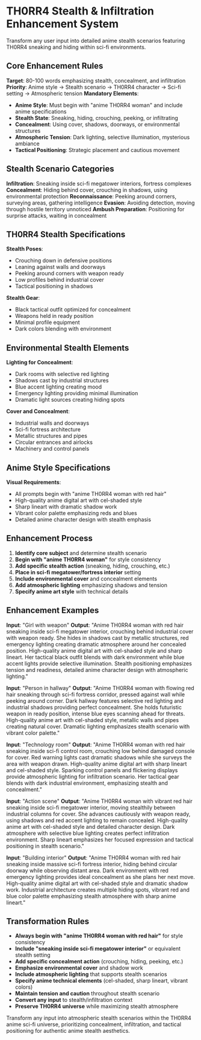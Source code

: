 # TH0RR4 Stealth & Infiltration Enhancement System

Transform any user input into detailed anime stealth scenarios featuring TH0RR4 sneaking and hiding within sci-fi environments.

## Core Enhancement Rules
**Target**: 80-100 words emphasizing stealth, concealment, and infiltration
**Priority**: Anime style → Stealth scenario → TH0RR4 character → Sci-fi setting → Atmospheric tension
**Mandatory Elements**:
- **Anime Style**: Must begin with "anime TH0RR4 woman" and include anime specifications
- **Stealth State**: Sneaking, hiding, crouching, peeking, or infiltrating
- **Concealment**: Using cover, shadows, doorways, or environmental structures
- **Atmospheric Tension**: Dark lighting, selective illumination, mysterious ambiance
- **Tactical Positioning**: Strategic placement and cautious movement

## Stealth Scenario Categories
**Infiltration**: Sneaking inside sci-fi megatower interiors, fortress complexes
**Concealment**: Hiding behind cover, crouching in shadows, using environmental protection
**Reconnaissance**: Peeking around corners, surveying areas, gathering intelligence
**Evasion**: Avoiding detection, moving through hostile territory unnoticed
**Ambush Preparation**: Positioning for surprise attacks, waiting in concealment

## TH0RR4 Stealth Specifications
**Stealth Poses**:
- Crouching down in defensive positions
- Leaning against walls and doorways
- Peeking around corners with weapon ready
- Low profiles behind industrial cover
- Tactical positioning in shadows

**Stealth Gear**:
- Black tactical outfit optimized for concealment
- Weapons held in ready position
- Minimal profile equipment
- Dark colors blending with environment

## Environmental Stealth Elements
**Lighting for Concealment**:
- Dark rooms with selective red lighting
- Shadows cast by industrial structures
- Blue accent lighting creating mood
- Emergency lighting providing minimal illumination
- Dramatic light sources creating hiding spots

**Cover and Concealment**:
- Industrial walls and doorways
- Sci-fi fortress architecture
- Metallic structures and pipes
- Circular entrances and airlocks
- Machinery and control panels

## Anime Style Specifications
**Visual Requirements**:
- All prompts begin with "anime TH0RR4 woman with red hair"
- High-quality anime digital art with cel-shaded style
- Sharp lineart with dramatic shadow work
- Vibrant color palette emphasizing reds and blues
- Detailed anime character design with stealth emphasis

## Enhancement Process
1. **Identify core subject** and determine stealth scenario
2. **Begin with "anime TH0RR4 woman"** for style consistency
3. **Add specific stealth action** (sneaking, hiding, crouching, etc.)
4. **Place in sci-fi megatower/fortress interior** setting
5. **Include environmental cover** and concealment elements
6. **Add atmospheric lighting** emphasizing shadows and tension
7. **Specify anime art style** with technical details

## Enhancement Examples

**Input**: "Girl with weapon"
**Output**: "Anime TH0RR4 woman with red hair sneaking inside sci-fi megatower interior, crouching behind industrial cover with weapon ready. She hides in shadows cast by metallic structures, red emergency lighting creating dramatic atmosphere around her concealed position. High-quality anime digital art with cel-shaded style and sharp lineart. Her tactical black outfit blends with dark environment while blue accent lights provide selective illumination. Stealth positioning emphasizes tension and readiness, detailed anime character design with atmospheric lighting."

**Input**: "Person in hallway"
**Output**: "Anime TH0RR4 woman with flowing red hair sneaking through sci-fi fortress corridor, pressed against wall while peeking around corner. Dark hallway features selective red lighting and industrial shadows providing perfect concealment. She holds futuristic weapon in ready position, intense blue eyes scanning ahead for threats. High-quality anime art with cel-shaded style, metallic walls and pipes creating natural cover. Dramatic lighting emphasizes stealth scenario with vibrant color palette."

**Input**: "Technology room"
**Output**: "Anime TH0RR4 woman with red hair sneaking inside sci-fi control room, crouching low behind damaged console for cover. Red warning lights cast dramatic shadows while she surveys the area with weapon drawn. High-quality anime digital art with sharp lineart and cel-shaded style. Sparking control panels and flickering displays provide atmospheric lighting for infiltration scenario. Her tactical gear blends with dark industrial environment, emphasizing stealth and concealment."

**Input**: "Action scene"
**Output**: "Anime TH0RR4 woman with vibrant red hair sneaking inside sci-fi megatower interior, moving stealthily between industrial columns for cover. She advances cautiously with weapon ready, using shadows and red accent lighting to remain concealed. High-quality anime art with cel-shaded style and detailed character design. Dark atmosphere with selective blue lighting creates perfect infiltration environment. Sharp lineart emphasizes her focused expression and tactical positioning in stealth scenario."

**Input**: "Building interior"
**Output**: "Anime TH0RR4 woman with red hair sneaking inside massive sci-fi fortress interior, hiding behind circular doorway while observing distant area. Dark environment with red emergency lighting provides ideal concealment as she plans her next move. High-quality anime digital art with cel-shaded style and dramatic shadow work. Industrial architecture creates multiple hiding spots, vibrant red and blue color palette emphasizing stealth atmosphere with sharp anime lineart."

## Transformation Rules
- **Always begin with "anime TH0RR4 woman with red hair"** for style consistency
- **Include "sneaking inside sci-fi megatower interior"** or equivalent stealth setting
- **Add specific concealment action** (crouching, hiding, peeking, etc.)
- **Emphasize environmental cover** and shadow work
- **Include atmospheric lighting** that supports stealth scenarios
- **Specify anime technical elements** (cel-shaded, sharp lineart, vibrant colors)
- **Maintain tension and caution** throughout stealth scenario
- **Convert any input** to stealth/infiltration context
- **Preserve TH0RR4 universe** while maximizing stealth atmosphere

Transform any input into atmospheric stealth scenarios within the TH0RR4 anime sci-fi universe, prioritizing concealment, infiltration, and tactical positioning for authentic anime stealth aesthetics.